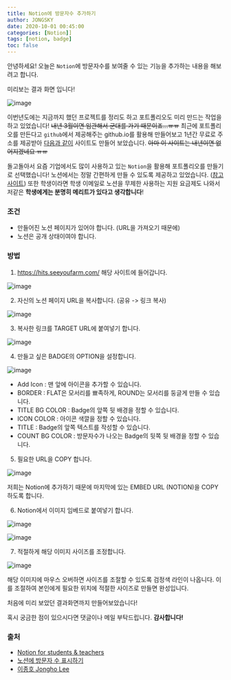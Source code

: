 ```yaml
---
title: Notion에 방문자수 추가하기
author: JONGSKY
date: 2020-10-01 00:45:00
categories: [Notion]]
tags: [notion, badge]
toc: false
---
```


안녕하세요! 오늘은 ```Notion```에 방문자수를 보여줄 수 있는 기능을 추가하는 내용을 해보려고 합니다.

미리보는 결과 화면 입니다!

![image](https://user-images.githubusercontent.com/40276516/94708766-e6a16980-037f-11eb-8421-f18a8fd69ed8.png)

이번년도에는 지금까지 했던 프로젝트를 정리도 하고 포트폴리오도 미리 만드는 작업을 하고 있었습니다! ~~내년 3월이면 임관해서 군대를 가기 때문이죠...ㅠㅠ~~ 최근에 포트폴리오를 만든다고 ```github```에서 제공해주는 github.io를 활용해  만들어보고 1년간 무료로 주소를 제공받아 [다음과 같이](https://jongsky.ga/) 사이트도 만들어 보았습니다. ~~아마 이 사이트는 내년이면 없어지겠네요 ㅠㅠ~~ 

돌고돌아서 요즘 기업에서도 많이 사용하고 있는 ```Notion```을 활용해 포트폴리오를 만들기로 선택했습니다! 노션에서는 정말 간편하게 만들 수 있도록 제공하고 있었습니다. ([참고사이트](https://www.notion.so/Notion-for-students-teachers-adc631df15ee4ab9a7a33dd50f4c16fe)) 또한 학생이라면 학생 이메일로 노션을 무제한 사용하는 지원 요금제도 나와서 저같은 **학생에게는 분명히 메리트가 있다고 생각합니다**! 

### 조건

- 만들어진 노션 페이지가 있어야 합니다. (URL을 가져오기 때문에)
- 노션은 공개 상태이여야 합니다.

### 방법

1. https://hits.seeyoufarm.com/ 해당 사이트에 들어갑니다.

![image](https://user-images.githubusercontent.com/40276516/94708969-223c3380-0380-11eb-8331-8985e362931d.png)

2. 자신의 노션 페이지 URL을 복사합니다. (공유 -> 링크 복사)

![image](https://user-images.githubusercontent.com/40276516/94709079-48fa6a00-0380-11eb-82dc-406494edf13c.png)

3. 복사한 링크를 TARGET URL에 붙여넣기 합니다.

![image](https://user-images.githubusercontent.com/40276516/94709158-63344800-0380-11eb-9c59-be03977a9793.png)

4. 만들고 싶은 BADGE의 OPTION을 설정합니다.

![image](https://user-images.githubusercontent.com/40276516/94709753-01c0a900-0381-11eb-8a20-72ae1ec2f7cd.png)

- Add Icon : 맨 앞에 아이콘을 추가할 수 있습니다.
- BORDER : FLAT은 모서리를 뾰족하게, ROUND는 모서리를 둥글게 만들 수 있습니다.
- TITLE BG COLOR : Badge의 앞쪽 뒷 배경을 정할 수 있습니다.
- ICON COLOR : 아이콘 색깔을 정할 수 있습니다.
- TITLE : Badge의 앞쪽 텍스트를 작성할 수 있습니다.
- COUNT BG COLOR : 방문자수가 나오는 Badge의 뒷쪽 뒷 배경을 정할 수 있습니다.

5. 필요한 URL을 COPY 합니다.

![image](https://user-images.githubusercontent.com/40276516/94709888-2c126680-0381-11eb-8db6-cfec642bc351.png)

저희는 Notion에 추가하기 때문에 마지막에 있는 EMBED URL (NOTION)을 COPY 하도록 합니다.

6. Notion에서 이미지 임베드로 붙여넣기 합니다.

![image](https://user-images.githubusercontent.com/40276516/94710211-89a6b300-0381-11eb-8166-4bd2555e2e2d.png)

![image](https://user-images.githubusercontent.com/40276516/94710297-a2af6400-0381-11eb-919a-bf633b07ecbb.png)

7. 적절하게 해당 이미지 사이즈를 조정합니다.

![image](https://user-images.githubusercontent.com/40276516/94708766-e6a16980-037f-11eb-8421-f18a8fd69ed8.png)

해당 이미지에 마우스 오버하면 사이즈를 조절할 수 있도록 검정색 라인이 나옵니다. 이를 조절하여 본인에게 필요한 위치에 적절한 사이즈로 만들면 완성입니다.

처음에 미리 보았던 결과화면까지 만들어보았습니다!

혹시 궁금한 점이 있으시다면 댓글이나 메일 부탁드립니다. **감사합니다!**

### 출처

- [Notion for students & teachers](https://www.notion.so/Notion-for-students-teachers-adc631df15ee4ab9a7a33dd50f4c16fe)
- [노션에 방문자 수 표시하기](http://blog.naver.com/tolovefeels/222064972163)
- [이종호 Jongho Lee](https://www.notion.so/jongsky/Jongho-Lee-40fcd70fb3384dfd923c1b8370522cb0)